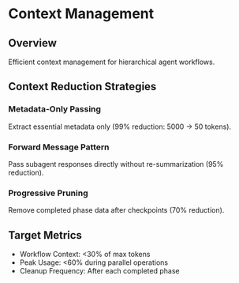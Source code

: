 # Context Management

## Overview
Efficient context management for hierarchical agent workflows.

## Context Reduction Strategies

### Metadata-Only Passing
Extract essential metadata only (99% reduction: 5000 → 50 tokens).

### Forward Message Pattern
Pass subagent responses directly without re-summarization (95% reduction).

### Progressive Pruning
Remove completed phase data after checkpoints (70% reduction).

## Target Metrics
- Workflow Context: <30% of max tokens
- Peak Usage: <60% during parallel operations
- Cleanup Frequency: After each completed phase
